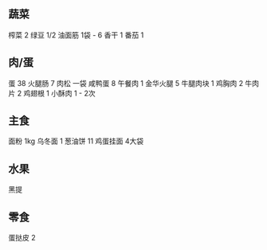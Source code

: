 ## 蔬菜

榨菜 2
绿豆 1/2
油面筋 1袋 - 6
香干 1
番茄 1

## 肉/蛋

蛋 38
火腿肠 7
肉松 一袋
咸鸭蛋 8
午餐肉 1
金华火腿 5
牛腿肉块 1
鸡胸肉 2
牛肉片 2
鸡翅根 1
小酥肉 1 - 2次

## 主食

面粉 1kg
乌冬面 1
葱油饼 11
鸡蛋挂面 4大袋

## 水果

黑提

## 零食

蛋挞皮 2